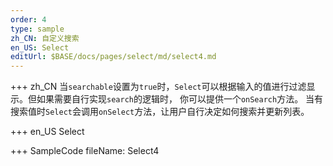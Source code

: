 ```yaml
--- 
order: 4
type: sample
zh_CN: 自定义搜索
en_US: Select
editUrl: $BASE/docs/pages/select/md/select4.md
---
```


+++ zh_CN
当<Code>searchable</Code>设置为<Code>true</Code>时，<Code>Select</Code>可以根据输入的值进行过滤显示。但如果需要自行实现<Code>search</Code>的逻辑时，
你可以提供一个<Code>onSearch</Code>方法。 当有搜索值时<Code>Select</Code>会调用<Code>onSelect</Code>方法，让用户自行决定如何搜索并更新列表。

+++ en_US
Select

+++ SampleCode
fileName: Select4
